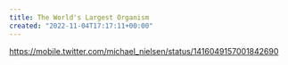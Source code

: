 ```yaml
---
title: The World's Largest Organism
created: "2022-11-04T17:17:11+00:00"
---
```

https://mobile.twitter.com/michael_nielsen/status/1416049157001842690

 